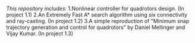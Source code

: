 *This repository includes:*
1.Nonlinear controller for quadrotors design. (In project 1.1)
2.An Extremely Fast A* search algorithm using six connectivity and ray-casting. (In project 1.2)
3.A simple reproduction of "Minimum snap trajectory generation and control for quadrotors" by Daniel Mellinger and Vijay Kumar. (In project 1.3)
